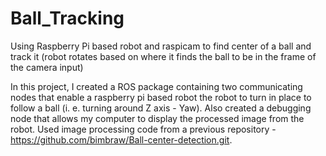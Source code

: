 # Ball_Tracking
Using Raspberry Pi based robot and raspicam to find center of a ball and track it (robot rotates based on where it finds the ball to be in the frame of the camera input)

In this project, I created a ROS package containing two communicating nodes that enable a raspberry pi based robot
the robot to turn in place to follow a ball (i. e. turning around Z axis - Yaw). Also created a debugging node that allows my computer to display the processed image from the robot. Used image processing code from a previous repository - https://github.com/bimbraw/Ball-center-detection.git.
